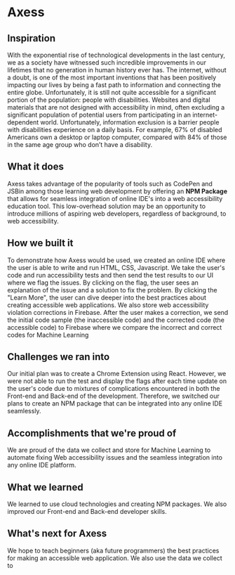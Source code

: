 # Axess

## Inspiration
With the exponential rise of technological developments in the last century, we as a society have witnessed such incredible improvements in our lifetimes that no generation in human history ever has. The internet, without a doubt, is one of the most important inventions that has been positively impacting our lives by being a fast path to information and connecting the entire globe. Unfortunately, it is still not quite accessible for a significant portion of the population: people with disabilities.
Websites and digital materials that are not designed with accessibility in mind, often excluding a significant population of potential users from participating in an internet-dependent world. Unfortunately, information exclusion is a barrier people with disabilities experience on a daily basis. 
For example, 67% of disabled Americans own a desktop or laptop computer, compared with 84% of those in the same age group who don’t have a disability.

## What it does
Axess takes advantage of the popularity of tools such as CodePen and JSBin among those learning web development by offering an **NPM Package** that allows for seamless integration of online IDE's into a web accessibility education tool. This low-overhead solution may be an opportunity to introduce millions of aspiring web developers, regardless of background, to web accessibility.

## How we built it
To demonstrate how Axess would be used, we created an online IDE where the user is able to write and run HTML, CSS, Javascript. We take the user's code and run accessibility tests and then send the test results to our UI where we flag the issues. By clicking on the flag, the user sees an explanation of the issue and a solution to fix the problem. By clicking the "Learn More", the user can dive deeper into the best practices about creating accessible web applications. We also store web accessibility violation corrections in Firebase. After the user makes a correction, we send the initial code sample (the inaccessible code) and the corrected code (the accessible code) to Firebase where we compare the incorrect and correct codes for Machine Learning

## Challenges we ran into
Our initial plan was to create a Chrome Extension using React. However, we were not able to run the test and display the flags after each time update on the user's code due to mixtures of complications encountered in both the Front-end and Back-end of the development. Therefore, we switched our plans to create an NPM package that can be integrated into any online IDE seamlessly. 

## Accomplishments that we're proud of
We are proud of the data we collect and store for Machine Learning to automate fixing Web accessibility issues and the seamless integration into any online IDE platform.

## What we learned
We learned to use cloud technologies and creating NPM packages. We also improved our Front-end and Back-end developer skills. 
## What's next for Axess
We hope to teach beginners (aka future programmers) the best practices for making an accessible web application. We also use the data we collect to 
